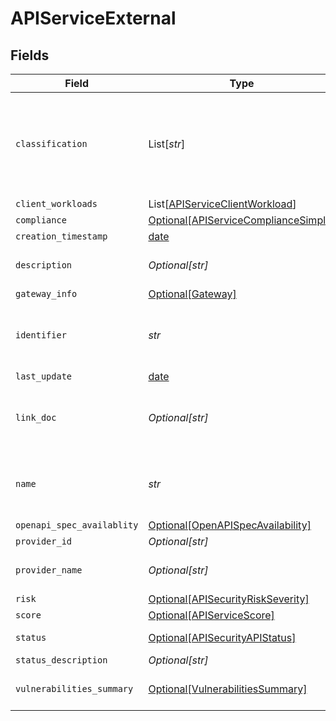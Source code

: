 # APIServiceExternal


## Fields

| Field                                                                                     | Type                                                                                      | Required                                                                                  | Description                                                                               |
| ----------------------------------------------------------------------------------------- | ----------------------------------------------------------------------------------------- | ----------------------------------------------------------------------------------------- | ----------------------------------------------------------------------------------------- |
| `classification`                                                                          | List[*str*]                                                                               | :heavy_minus_sign:                                                                        | API classification label as determined by Crankshaft, e.g. ['meetings', 'messaging']      |
| `client_workloads`                                                                        | List[[APIServiceClientWorkload](../../models/shared/apiserviceclientworkload.md)]         | :heavy_minus_sign:                                                                        | N/A                                                                                       |
| `compliance`                                                                              | [Optional[APIServiceComplianceSimple]](../../models/shared/apiservicecompliancesimple.md) | :heavy_minus_sign:                                                                        | N/A                                                                                       |
| `creation_timestamp`                                                                      | [date](https://docs.python.org/3/library/datetime.html#date-objects)                      | :heavy_minus_sign:                                                                        | N/A                                                                                       |
| `description`                                                                             | *Optional[str]*                                                                           | :heavy_minus_sign:                                                                        | Textual description of the Service                                                        |
| `gateway_info`                                                                            | [Optional[Gateway]](../../models/shared/gateway.md)                                       | :heavy_minus_sign:                                                                        | N/A                                                                                       |
| `identifier`                                                                              | *str*                                                                                     | :heavy_check_mark:                                                                        | Unique identifier of the subject API as assigned by Crankshaft                            |
| `last_update`                                                                             | [date](https://docs.python.org/3/library/datetime.html#date-objects)                      | :heavy_minus_sign:                                                                        | N/A                                                                                       |
| `link_doc`                                                                                | *Optional[str]*                                                                           | :heavy_minus_sign:                                                                        | Location of the documentation. This can be an URL for example                             |
| `name`                                                                                    | *str*                                                                                     | :heavy_check_mark:                                                                        | API name (for external) or destination workload (for internal)                            |
| `openapi_spec_availablity`                                                                | [Optional[OpenAPISpecAvailability]](../../models/shared/openapispecavailability.md)       | :heavy_minus_sign:                                                                        | N/A                                                                                       |
| `provider_id`                                                                             | *Optional[str]*                                                                           | :heavy_minus_sign:                                                                        | API provider id                                                                           |
| `provider_name`                                                                           | *Optional[str]*                                                                           | :heavy_minus_sign:                                                                        | Provider name if provider_id is set.                                                      |
| `risk`                                                                                    | [Optional[APISecurityRiskSeverity]](../../models/shared/apisecurityriskseverity.md)       | :heavy_minus_sign:                                                                        | An `enum`eration.                                                                         |
| `score`                                                                                   | [Optional[APIServiceScore]](../../models/shared/apiservicescore.md)                       | :heavy_minus_sign:                                                                        | N/A                                                                                       |
| `status`                                                                                  | [Optional[APISecurityAPIStatus]](../../models/shared/apisecurityapistatus.md)             | :heavy_minus_sign:                                                                        | Api status enumeration.                                                                   |
| `status_description`                                                                      | *Optional[str]*                                                                           | :heavy_minus_sign:                                                                        | N/A                                                                                       |
| `vulnerabilities_summary`                                                                 | [Optional[VulnerabilitiesSummary]](../../models/shared/vulnerabilitiessummary.md)         | :heavy_minus_sign:                                                                        | Vulnerabilities summary by severity                                                       |